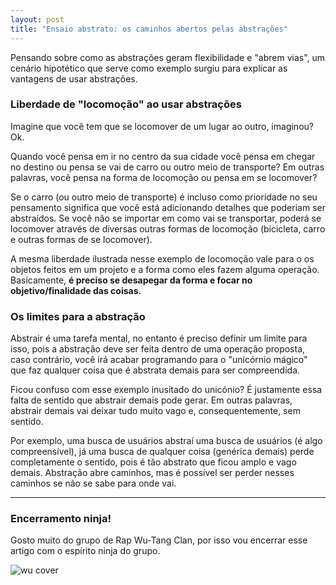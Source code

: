 ```yaml
---
layout: post
title: "Ensaio abstrato: os caminhos abertos pelas abstrações"
---
```


Pensando sobre como as abstrações geram flexibilidade e "abrem vias", um cenário hipotético que serve como exemplo surgiu para explicar as vantagens de usar abstrações.

### Liberdade de "locomoção" ao usar abstrações
 
Imagine que você tem que se locomover de um lugar ao outro, imaginou? Ok.

Quando você pensa em ir no centro da sua cidade você pensa em chegar no destino ou pensa se vai de carro ou outro meio de transporte? Em outras palavras, você pensa na forma de locomoção ou pensa em se locomover?

Se o carro (ou outro meio de transporte) é incluso como prioridade no seu pensamento significa que você está adicionando detalhes que poderiam ser abstraídos. Se você não se importar em como vai se transportar, poderá se locomover através de diversas outras formas de locomoção (bicicleta, carro e outras formas de se locomover).

A mesma liberdade ilustrada nesse exemplo de locomoção vale para o os objetos feitos em um projeto e a forma como eles fazem alguma operação. Basicamente, **é preciso se desapegar da forma e focar no objetivo/finalidade das coisas.** 

### Os limites para a abstração

Abstrair é uma tarefa mental, no entanto é preciso definir um limite para isso, pois a abstração deve ser feita dentro de uma operação proposta, caso contrário, você irá acabar programando para o "unicórnio mágico" que faz qualquer coisa que é abstrata demais para ser compreendida. 

Ficou confuso com esse exemplo inusitado do unicónio? É justamente essa falta de sentido que abstrair demais pode gerar. Em outras palavras, abstrair demais vai deixar tudo muito vago e, consequentemente, sem sentido. 

Por exemplo, uma busca de usuários abstraí uma busca de usuários (é algo compreensível), já uma busca de qualquer coisa (genérica demais) perde completamente o sentido, pois é tão abstrato que ficou amplo e vago demais. Abstração abre caminhos, mas é possível ser perder nesses caminhos se não se sabe para onde vai.

*** 

### Encerramento ninja!

Gosto muito do grupo de Rap Wu-Tang Clan, por isso vou encerrar esse artigo com o espírito ninja do grupo.

![wu cover](https://i.scdn.co/image/ab67616d0000b273340e53225fb2b3886a57ba91)
